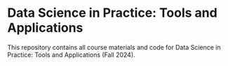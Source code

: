 # Data Science in Practice: Tools and Applications

This repository contains all course materials and code for Data Science in Practice: Tools and Applications (Fall 2024).